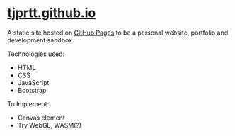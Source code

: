 # [tjprtt.github.io](https://tjprtt.github.io)

A static site hosted on [GitHub Pages](https://pages.github.com/) to be a personal website, portfolio and development sandbox.

Technologies used:
* HTML
* CSS
* JavaScript
* Bootstrap

To Implement:
* Canvas element
* Try WebGL, WASM(?)